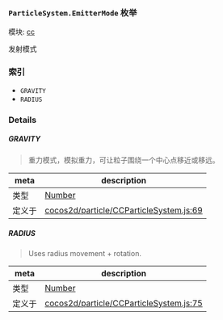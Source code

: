 ### `ParticleSystem.EmitterMode` 枚举



模块: [cc](../modules/cc.md)


发射模式


### 索引
  - `GRAVITY`
  - `RADIUS`

### Details


##### GRAVITY

> 重力模式，模拟重力，可让粒子围绕一个中心点移近或移远。

| meta | description |
|------|-------------|
| 类型 | <a href="https://developer.mozilla.org/en/JavaScript/Reference/Global_Objects/Number" class="crosslink external" target="_blank">Number</a> |
| 定义于 | [cocos2d/particle/CCParticleSystem.js:69](https://github.com/cocos-creator/engine/blob/4f734a806d1fd7c4073fb064fddc961384fe67af/cocos2d/particle/CCParticleSystem.js#L69) |



##### RADIUS

> Uses radius movement + rotation.

| meta | description |
|------|-------------|
| 类型 | <a href="https://developer.mozilla.org/en/JavaScript/Reference/Global_Objects/Number" class="crosslink external" target="_blank">Number</a> |
| 定义于 | [cocos2d/particle/CCParticleSystem.js:75](https://github.com/cocos-creator/engine/blob/4f734a806d1fd7c4073fb064fddc961384fe67af/cocos2d/particle/CCParticleSystem.js#L75) |


